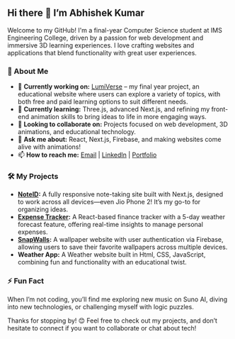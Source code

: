 ## Hi there 👋 I’m Abhishek Kumar

Welcome to my GitHub! I'm a final-year Computer Science student at IMS Engineering College, driven by a passion for web development and immersive 3D learning experiences. I love crafting websites and applications that blend functionality with great user experiences.

### 🌟 About Me

- 🔭 **Currently working on:** [LumiVerse](https://welcomepage-beige.vercel.app/) – my final year project, an educational website where users can explore a variety of topics, with both free and paid learning options to suit different needs.
- 🌱 **Currently learning:** Three.js, advanced Next.js, and refining my front-end animation skills to bring ideas to life in more engaging ways.
- 👯 **Looking to collaborate on:** Projects focused on web development, 3D animations, and educational technology.
- 💬 **Ask me about:** React, Next.js, Firebase, and making websites come alive with animations!
- 📫 **How to reach me:** [Email](mailto:abhishekanish02@gmail.com) | [LinkedIn](https://www.linkedin.com/in/abhishekkumar-in/) | [Portfolio](https://abhishek-portfolio-theta.vercel.app/)

### 🛠️ My Projects

- **[NoteID](https://noteid.vercel.app/):** A fully responsive note-taking site built with Next.js, designed to work across all devices—even Jio Phone 2! It’s my go-to for organizing ideas.
- **[Expense Tracker](https://trackyourspend.vercel.app/):** A React-based finance tracker with a 5-day weather forecast feature, offering real-time insights to manage personal expenses.
- **[SnapWalls](https://snapwalls.vercel.app/):** A wallpaper website with user authentication via Firebase, allowing users to save their favorite wallpapers across multiple devices.
- **Weather App:** A Weather website built in Html, CSS, JavaScript, combining fun and functionality with an educational twist.

### ⚡ Fun Fact
When I’m not coding, you’ll find me exploring new music on Suno AI, diving into new technologies, or challenging myself with logic puzzles.

Thanks for stopping by! 😊 Feel free to check out my projects, and don’t hesitate to connect if you want to collaborate or chat about tech!
